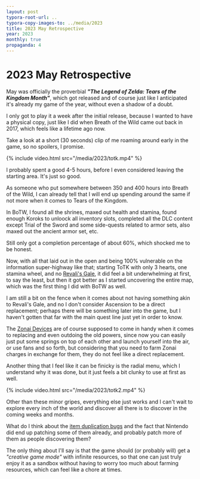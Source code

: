 ```yaml
---
layout: post
typora-root-url: ..
typora-copy-images-to: ../media/2023
title: 2023 May Retrospective
year: 2023
monthly: true
propaganda: 4
---
```


2023 May Retrospective
=========================

May was officially the proverbial ***"The Legend of Zelda: Tears of the Kingdom Month"***, which got released and of course just like I anticipated it's already my game of the year, without even a shadow of a doubt.

I only got to play it a week after the initial release, because I wanted to have a physical copy, just like I did when Breath of the Wild came out back in 2017, which feels like a lifetime ago now.

Take a look at a short (30 seconds) clip of me roaming around early in the game, so no spoilers, I promise.

{% include video.html src="/media/2023/totk.mp4" %}

I probably spent a good 4-5 hours, before I even considered leaving the starting area. It's just so good.

As someone who put somewhere between 350 and 400 hours into Breath of the Wild, I can already tell that I will end up spending around the same if not more when it comes to Tears of the Kingdom.

In BoTW, I found all the shrines, maxed out health and stamina, found enough Koroks to unloock all inventory slots, completed all the DLC content except Trial of the Sword and some side-quests related to armor sets, also maxed out the ancient armor set, etc.

Still only got a completion percentage of about 60%, which shocked me to be honest.

Now, with all that laid out in the open and being 100% vulnerable on the information super-highway like that; starting ToTK with only 3 hearts, one stamina wheel, and no [Revali's Gale][revalisgale], it did feel a bit underwhelming at first, to say the least, but then it got better as I started uncovering the entire map, which was the first thing I did with BoTW as well.

I am still a bit on the fence when it comes about not having something akin to Revali's Gale, and no I don't consider Ascension to be a direct replacement; perhaps there will be something later into the game, but I haven't gotten that far with the main quest line just yet in order to know.

The [Zonai Devices][zonaidevices] are of course supposed to come in handy when it comes to replacing and even outdoing the old powers, since now you can easily just put some springs on top of each other and launch yourself into the air, or use fans and so forth, but considering that you need to farm Zonai charges in exchange for them, they do not feel like a direct replacement.

Another thing that I feel like it can be finicky is the radial menu, which I understand why it was done, but it just feels a bit clunky to use at first as well.

{% include video.html src="/media/2023/totk2.mp4" %}

Other than these minor gripes, everything else just works and I can't wait to explore every inch of the world and discover all there is to discover in the coming weeks and months.

What do I think about the [item duplication bugs][itemdup] and the fact that Nintendo did end up patching some of them already, and probably patch more of them as people discovering them?

The only thing about I'll say is that the game should (or probably will) get a *"creative game mode"* with infinite resources, so that one can just truly enjoy it as a sandbox without having to worry too much about farming resources, which can feel like a chore at times.

[revalisgale]: https://zelda.fandom.com/wiki/Revali%27s_Gale
[zonaidevices]: https://zelda.fandom.com/wiki/Zonai_Devices
[itemdup]: https://www.polygon.com/23738583/zelda-tears-of-the-kingdom-duplicate-items-glitch-patch
